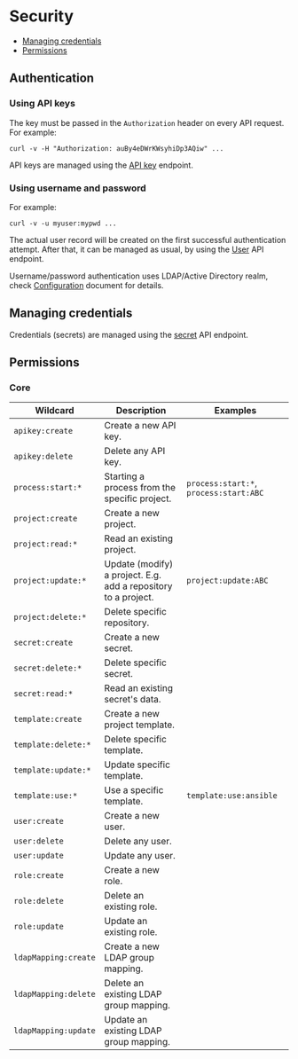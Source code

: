 # Security

- [Managing credentials](#managing-credentials)
- [Permissions](#permissions)

## Authentication

### Using API keys

The key must be passed in the `Authorization` header on every API request. For example:
```
curl -v -H "Authorization: auBy4eDWrKWsyhiDp3AQiw" ...
```

API keys are managed using the [API key](./api/apikey.md) endpoint.

### Using username and password

For example:
```
curl -v -u myuser:mypwd ...
```

The actual user record will be created on the first successful authentication attempt.
After that, it can be managed as usual, by using the [User](./api/user.md) API endpoint.

Username/password authentication uses LDAP/Active Directory realm, check
[Configuration](./configuration.md#ldap) document for details.

## Managing credentials

Credentials (secrets) are managed using the [secret](./api/secret.md) API endpoint.

## Permissions

### Core

| Wildcard                  | Description                                                    | Examples                               |
|---------------------------|----------------------------------------------------------------|----------------------------------------|
| `apikey:create`           | Create a new API key.                                          |                                        |
| `apikey:delete`           | Delete any API key.                                            |                                        |
| `process:start:*`         | Starting a process from the specific project.                  | `process:start:*`, `process:start:ABC` |
| `project:create`          | Create a new project.                                          |                                        |
| `project:read:*`          | Read an existing project.                                      |                                        |
| `project:update:*`        | Update (modify) a project. E.g. add a repository to a project. | `project:update:ABC`                   |
| `project:delete:*`        | Delete specific repository.                                    |                                        |
| `secret:create`           | Create a new secret.                                           |                                        |
| `secret:delete:*`         | Delete specific secret.                                        |                                        |
| `secret:read:*`           | Read an existing secret's data.                                |                                        |
| `template:create`         | Create a new project template.                                 |                                        |
| `template:delete:*`       | Delete specific template.                                      |                                        |
| `template:update:*`       | Update specific template.                                      |                                        |
| `template:use:*`          | Use a specific template.                                       | `template:use:ansible`                 |
| `user:create`             | Create a new user.                                             |                                        |
| `user:delete`             | Delete any user.                                               |                                        |
| `user:update`             | Update any user.                                               |                                        |
| `role:create`             | Create a new role.                                             |
| `role:delete`             | Delete an existing role.                                       |
| `role:update`             | Update an existing role.                                       |
| `ldapMapping:create`      | Create a new LDAP group mapping.                               |
| `ldapMapping:delete`      | Delete an existing LDAP group mapping.                         |
| `ldapMapping:update`      | Update an existing LDAP group mapping.                         |
